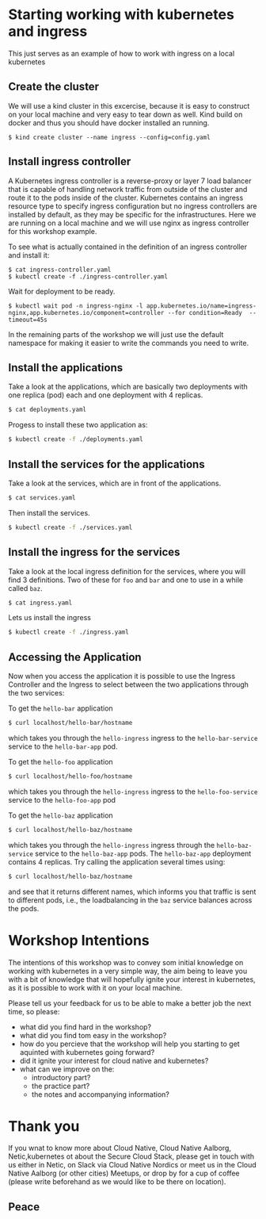 # Starting working with kubernetes and ingress 

This just serves as an example of how to work with ingress on a local kubernetes
 
## Create the cluster
We will use a kind cluster in this excercise, because it is easy to construct on your local machine and very easy to tear down as well.
Kind build on docker and thus you should have docker installed an running.

```console
$ kind create cluster --name ingress --config=config.yaml
```

## Install ingress controller

A Kubernetes ingress controller is a reverse-proxy or layer 7 load balancer that is capable of handling network traffic
from outside of the cluster and route it to the pods inside of the cluster. Kubernetes contains an ingress resource type
to specify ingress configuration but no ingress controllers are installed by default, as they may be specific for the
infrastructures. Here we are running on a local machine and we will use nginx as ingress controller for this workshop example.

To see what is actually contained in the definition of an ingress controller and install it:

```console
$ cat ingress-controller.yaml 
$ kubectl create -f ./ingress-controller.yaml
```

Wait for deployment to be ready.

```console
$ kubectl wait pod -n ingress-nginx -l app.kubernetes.io/name=ingress-nginx,app.kubernetes.io/component=controller --for condition=Ready  --timeout=45s
```

In the remaining parts of the workshop we will just use the default namespace for making it easier to write the commands you need to write.

## Install the applications

Take a look at the applications, which are basically two deployments with one replica (pod) each and one deployment
with 4 replicas.

```bash
$ cat deployments.yaml 
```

Progess to install these two application as:

```bash
$ kubectl create -f ./deployments.yaml
```

## Install the services for the applications

Take a look at the services, which are in front of the applications.

```bash
$ cat services.yaml 
```

Then install the services.

```bash
$ kubectl create -f ./services.yaml
```

## Install the ingress for the services
Take a look at the local ingress definition for the services, where you will find 3 definitions. Two of these for `foo` and `bar` and one to use in a while called `baz`.

```bash
$ cat ingress.yaml 
```
Lets us install the ingress

```bash
$ kubectl create -f ./ingress.yaml
```

## Accessing the Application
Now when you access the application it is possible to use the Ingress Controller and the Ingress to select between the two applications through the two services:

To get the `hello-bar` application
```bash
$ curl localhost/hello-bar/hostname
```
which takes you through the `hello-ingress` ingress to the `hello-bar-service` service to the `hello-bar-app` pod.

To get the `hello-foo` application
```bash
$ curl localhost/hello-foo/hostname
```
which takes you through the `hello-ingress` ingress to the `hello-foo-service` service to the `hello-foo-app` pod

To get the `hello-baz` application 
```bash
$ curl localhost/hello-baz/hostname
```

which takes you through the `hello-ingress` ingress through the `hello-baz-service` service to the `hello-baz-app` pods. The
`hello-baz-app` deployment contains 4 replicas. Try calling the application several times using:

```bash
$ curl localhost/hello-baz/hostname
```

and see that it returns different names, which informs you that traffic is sent to different pods, i.e., the loadbalancing
in the `baz` service balances across the pods.

# Workshop Intentions
The intentions of this workshop was to convey som initial knowledge on working with kubernetes in a very simple way, the aim being to leave you with a bit of knowledge that will hopefully ignite your interest in kubernetes, as it is possible to work with it on your local machine. 

Please tell us your feedback for us to be able to make a better job the next time, so please:
- what did you find hard in the workshop?
- what did you find tom easy in the workshop?
- how do you percieve that the workshop will help you starting to get aquinted with kubernetes going forward?
- did it ignite your interest for cloud native and kubernetes?
- what can we improve on the:
  - introductory part?
  - the practice part?
  - the notes and accompanying information?

# Thank you
If you wnat to know more about Cloud Native, Cloud Native Aalborg, Netic,kubernetes ot about the Secure Cloud Stack, please get in touch with us either in Netic, on Slack via Cloud Native Nordics or meet us in the Cloud Native Aalborg (or other cities) Meetups, or drop by for a cup of coffee (please write beforehand as we would like to be there on location).

## Peace





